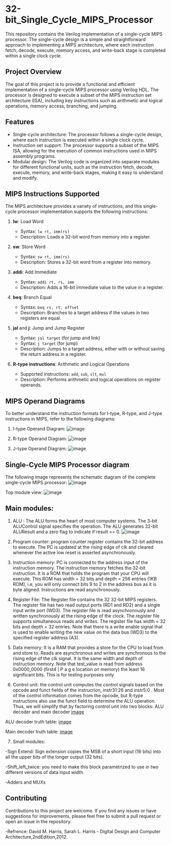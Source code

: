 # 32-bit_Single_Cycle_MIPS_Processor
This repository contains the Verilog implementation of a single-cycle MIPS processor. The single-cycle design is a simple and straightforward approach to implementing a MIPS architecture, where each instruction fetch, decode, execute, memory access, and write-back stage is completed within a single clock cycle.

## Project Overview

The goal of this project is to provide a functional and efficient implementation of a single-cycle MIPS processor using Verilog HDL. The processor is designed to execute a subset of the MIPS instruction set architecture (ISA), including key instructions such as arithmetic and logical operations, memory access, branching, and jumping.

## Features

- Single-cycle architecture: The processor follows a single-cycle design, where each instruction is executed within a single clock cycle.
- Instruction set support: The processor supports a subset of the MIPS ISA, allowing for the execution of common instructions used in MIPS assembly programs.
- Modular design: The Verilog code is organized into separate modules for different functional units, such as the instruction fetch, decode, execute, memory, and write-back stages, making it easy to understand and modify.

## MIPS Instructions Supported

The MIPS architecture provides a variety of instructions, and this single-cycle processor implementation supports the following instructions:

1. **lw**: Load Word
   - Syntax: `lw rt, imm(rs)`
   - Description: Loads a 32-bit word from memory into a register.

2. **sw**: Store Word
   - Syntax: `sw rt, imm(rs)`
   - Description: Stores a 32-bit word from a register into memory.

3. **addi**: Add Immediate
   - Syntax: `addi rt, rs, imm`
   - Description: Adds a 16-bit immediate value to the value in a register.

4. **beq**: Branch Equal
   - Syntax: `beq rs, rt, offset`
   - Description: Branches to a target address if the values in two registers are equal.

5. **jal** and **j**: Jump and Jump Register
   - Syntax: `jal target` (for jump and link)
   - Syntax: `j target` (for jump)
   - Description: Jumps to a target address, either with or without saving the return address in a register.

6. **R-type instructions**: Arithmetic and Logical Operations
   - Supported instructions: `add`, `sub`, `slt`, `mul`
   - Description: Performs arithmetic and logical operations on register operands.

## MIPS Operand Diagrams

To better understand the instruction formats for I-type, R-type, and J-type instructions in MIPS, refer to the following diagrams:

1. I-type Operand Diagram:
![image](https://github.com/MuhammedMado/32-bit-Single-Cycle-Mips-Processor/assets/128540277/809d2d3c-b7e7-44e0-8e32-71f1fd49f5ad)


2. R-type Operand Diagram:
![image](https://github.com/MuhammedMado/32-bit-Single-Cycle-Mips-Processor/assets/128540277/b31fee5d-1a3e-4cfd-be88-d6b71c163146)


3. J-type Operand Diagram:
![image](https://github.com/MuhammedMado/32-bit-Single-Cycle-Mips-Processor/assets/128540277/ee10155c-afe3-4aed-b301-45c2b7f622b6)

## Single-Cycle MIPS Processor diagram

The following image represents the schematic diagram of the complete single-cycle MIPS processor:
![image](https://github.com/MuhammedMado/32-bit-Single-Cycle-Mips-Processor/assets/128540277/ab12cb41-049d-4f56-81da-8deac6dd8164)

Top module view:
![image](https://github.com/MuhammedMado/32-bit-Single-Cycle-Mips-Processor/assets/128540277/2e12fc5b-76e6-4ac4-a880-b3a405150ae1)

## Main modules:
1. ALU : The ALU forms the heart of most computer systems. The 3-bit ALUControl signal specifies the operation. The ALU generates 32-bit ALUResult and a zero flag to indicate if result == 0.
![image](https://github.com/MuhammedMado/32-bit-Single-Cycle-Mips-Processor/assets/128540277/fb8605a6-d1c3-48bd-b41a-1820e4cd02c5)

2. Program counter: program counter register contains the 32-bit address to execute. The PC is updated at the rising edge of clk and cleared whenever the active low reset is asserted asynchronously.

3. Instruction memory: PC is connected to the address input of the instruction memory. The instruction memory fetches the 32-bit instruction. It is a ROM that holds the program that your CPU will execute. This ROM has width = 32 bits and depth = 256 entries (1KB ROM), i.e, you will only connect bits 9 to 2 in the address bus as it is byte aligned. Instructions are read asynchronously.

4. Register File: The Register file contains the 32 32-bit MIPS registers. The register file has two read output ports (RD1 and RD2) and a single input write port (WD3). The register file is read asynchronously and written synchronously at the rising edge of the clock. The register file supports simultaneous reads and writes. The register file has width = 32 bits and depth = 32 entries. Note that there is a write enable signal that is used to enable writing the new value on the data bus (WD3) to the specified register address (A3).

5. Data memory: It is a RAM that provides a store for the CPU to load from and store to. Reads are asynchronous and writes are synchronous to the rising edge of the clk signal. It is the same width and depth of instruction memory. Note that test_value is read from address 0x0000_0000 (first4 | P a g e location on memory) the least 16 significant bits. This is for testing purposes only

6. Control unit: the control unit computes the control signals based on the
opcode and funct fields of the instrucrion, instr31:26 and instr5:0 . Most of the
control information comes from the opcode, but R-type instructions also use
the funct field to determine the ALU operation. Thus, we will simplify that by
factoring control unit into two blocks: ALU decoder and main decoder
[image](https://github.com/MuhammedMado/32-bit-Single-Cycle-Mips-Processor/assets/128540277/099614a7-3318-4914-adaf-9c5083763e30)

ALU decoder truth table:
[image](https://github.com/MuhammedMado/32-bit-Single-Cycle-Mips-Processor/assets/128540277/c214cb02-b243-4e7f-bc01-5dee2be02203)

Main decoder truth table:
[image](https://github.com/MuhammedMado/32-bit-Single-Cycle-Mips-Processor/assets/128540277/c5ef2375-1d7a-4624-b86b-eaa50dc066a6)


7. Small modules:
   
-Sign Extend: Sign extension copies the MSB of a short input
(16 bits) into all the upper bits of the longer output (32 bits).

-Shift_left_twice: you need to make this block parametrized to use in two different versions of data input width.

-Adders and MUXs

## Contributing

Contributions to this project are welcome. If you find any issues or have suggestions for improvements, please feel free to submit a pull request or open an issue in the repository.


-Refrence: David M. Harris, Sarah L. Harris - Digital Design and Computer Architecture,2ndEdition,2012.

